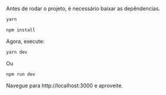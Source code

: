 Antes de rodar o projeto, é necessário baixar as depêndencias.

```sh
yarn
```

```sh
npm install
```

Agora, execute:

```sh
yarn dev
```

Ou

```sh
npm run dev
```

Navegue para http://localhost:3000 e aproveite.